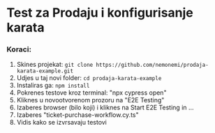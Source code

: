 # Test za Prodaju i konfigurisanje karata

### Koraci:
1. Skines projekat: `git clone https://github.com/nemonemi/prodaja-karata-example.git`
2. Udjes u taj novi folder: `cd prodaja-karata-example`
3. Instaliras ga: `npm install`
4. Pokrenes testove kroz terminal: "npx cypress open"
5. Kliknes u novootvorenom prozoru na "E2E Testing" 
6. Izaberes browser (bilo koji) i kliknes na Start E2E Testing in ...
7. Izaberes "ticket-purchase-workflow.cy.ts"
8. Vidis kako se izvrsavaju testovi